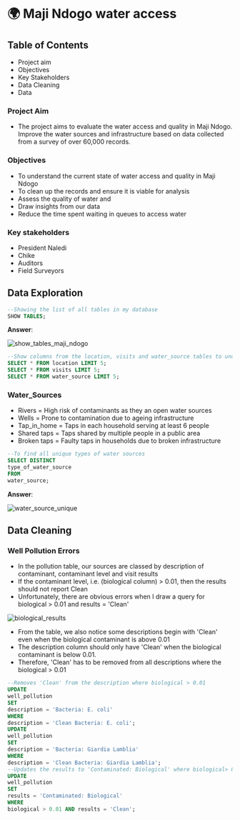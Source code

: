 # :earth_africa: Maji Ndogo water access

## Table of Contents 
- Project aim
- Objectives
- Key Stakeholders
- Data Cleaning 
- Data 


### Project Aim 
- The project aims to evaluate the water access and quality in Maji Ndogo. Improve the water sources and infrastructure based on data collected from a survey of over 60,000 records.

### Objectives
- To understand the current state of water access and quality in Maji Ndogo
- To clean up the records and ensure it is viable for analysis
- Assess the quality of water and 
- Draw insights from our data 
- Reduce the time spent waiting in queues to access water 

### Key stakeholders
- President Naledi 
- Chike
- Auditors
- Field Surveyors
  
## Data Exploration


````sql
--Showing the list of all tables in my database
SHOW TABLES;
````

**Answer**:

![show_tables_maji_ndogo](https://github.com/user-attachments/assets/089492b3-9192-46a7-bc8d-485df8b13a3f)



````sql
--Show columns from the location, visits and water_source tables to understand the table structure
SELECT * FROM location LIMIT 5;
SELECT * FROM visits LIMIT 5;
SELECT * FROM water_source LIMIT 5;
````
### Water_Sources
- Rivers = High risk of contaminants as they an open water sources
- Wells = Prone to contamination due to ageing infrastructure
- Tap_in_home = Taps in each household serving at least 6 people
- Shared taps = Taps shared by multiple people in a public area
- Broken taps = Faulty taps in households due to broken infrastructure

````sql
--To find all unique types of water sources
SELECT DISTINCT
type_of_water_source
FROM
water_source;
````

**Answer**:

![water_source_unique](https://github.com/user-attachments/assets/2d428ecf-7251-4a92-a163-a10f66d1793b)

## Data Cleaning 

### Well Pollution Errors
- In the pollution table, our sources are classed by description of contaminant, contaminant level and visit results 
- If the contaminant level, i.e. (biological column) > 0.01, then the results should not report Clean
- Unfortunately, there are obvious errors when I draw a query for biological > 0.01 and results = 'Clean'

![biological_results](https://github.com/user-attachments/assets/a0fdda55-bac8-49d2-adbc-ce680e2b1e1a)

- From the table, we also notice some descriptions begin with 'Clean' even when the biological contaminant is above 0.01
- The description column should only have 'Clean' when the biological contaminant is below 0.01.
- Therefore, 'Clean' has to be removed from all descriptions where the biological > 0.01

````sql
--Removes 'Clean' from the description where biological > 0.01
UPDATE
well_pollution
SET
description = 'Bacteria: E. coli'
WHERE
description = 'Clean Bacteria: E. coli';
UPDATE
well_pollution
SET
description = 'Bacteria: Giardia Lamblia'
WHERE
description = 'Clean Bacteria: Giardia Lamblia';
--Updates the results to 'Contaminated: Biological' where biological> 0.01
UPDATE
well_pollution
SET
results = 'Contaminated: Biological'
WHERE
biological > 0.01 AND results = 'Clean';

